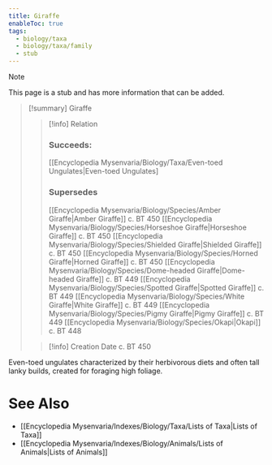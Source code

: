 ```yaml
---
title: Giraffe
enableToc: true
tags:
  - biology/taxa
  - biology/taxa/family
  - stub
---
```


> [!note]
> This page is a stub and has more information that can be added.

> [!summary] Giraffe
> > [!info] Relation
> > ### Succeeds:
> > [[Encyclopedia Mysenvaria/Biology/Taxa/Even-toed Ungulates|Even-toed Ungulates]
> > ### Supersedes 
> > [[Encyclopedia Mysenvaria/Biology/Species/Amber Giraffe|Amber Giraffe]] c. BT 450
> > [[Encyclopedia Mysenvaria/Biology/Species/Horseshoe Giraffe|Horseshoe Giraffe]] c. BT 450
> > [[Encyclopedia Mysenvaria/Biology/Species/Shielded Giraffe|Shielded Giraffe]] c. BT 450
> > [[Encyclopedia Mysenvaria/Biology/Species/Horned Giraffe|Horned Giraffe]] c. BT 450
> > [[Encyclopedia Mysenvaria/Biology/Species/Dome-headed Giraffe|Dome-headed Giraffe]] c. BT 449
> > [[Encyclopedia Mysenvaria/Biology/Species/Spotted Giraffe|Spotted Giraffe]] c. BT 449
> > [[Encyclopedia Mysenvaria/Biology/Species/White Giraffe|White Giraffe]] c. BT 449
> > [[Encyclopedia Mysenvaria/Biology/Species/Pigmy Giraffe|Pigmy Giraffe]] c. BT 449
> > [[Encyclopedia Mysenvaria/Biology/Species/Okapi|Okapi]] c. BT 448
>
> > [!info] Creation Date
> > c. BT 450

Even-toed ungulates characterized by their herbivorous diets and often tall lanky builds, created for foraging high foliage.

# See Also
- [[Encyclopedia Mysenvaria/Indexes/Biology/Taxa/Lists of Taxa|Lists of Taxa]]
- [[Encyclopedia Mysenvaria/Indexes/Biology/Animals/Lists of Animals|Lists of Animals]]
